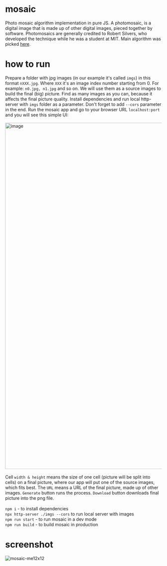 # mosaic
Photo mosaic algorithm implementation in pure JS. A photomosaic, is a digital image that is made up of other digital images, pieced together by software. Photomosaics are generally credited to Robert Silvers, who developed the technique while he was a student at MIT. Main algorithm was picked [here](https://drdobbs.com/understanding-photomosaics/184404848).

# how to run
Prepare a folder with jpg images (in our example it's called `imgs`) in this format `nXXX.jpg`. Where `XXX` it's an image index number starting from 0. For example: `n0.jpg, n1.jpg` and so on. We will use them as a source images to build the final (big) picture. Find as many images as you can, because it affects the final picture quality. Install dependencies and run local http-server with `imgs` folder as a parameter. Don't forget to add `--cors` parameter in the end. Run the mosaic app and go to your browser URL `localhost:port` and you will see this simple UI:\
\
<img width="1115" alt="image" src="https://github.com/tmptrash/mosaic/assets/1142545/65740fee-19b0-45c4-9411-5128c82654f5">\
\
Cell `width & height` means the size of one cell (picture will be split into cells) on a final picture, where our app will put one of the source images, which fits best. The `URL` means a URL of the final picture, made up of other images. `Generate` button runs the process. `Download` button downloads final picture into the png file.\
\
`npm i` - to install dependencies\
`npx http-server ./imgs --cors` to run local server with images\
`npm run start` - to run mosaic in a dev mode\
`npm run build` - to build mosaic in production

# screenshot
![mosaic-me12x12](https://github.com/tmptrash/mosaic/assets/1142545/c2ffb246-b731-4d2c-b226-619afb787862)

